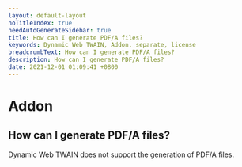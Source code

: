 ```yaml
---
layout: default-layout
noTitleIndex: true
needAutoGenerateSidebar: true
title: How can I generate PDF/A files?
keywords: Dynamic Web TWAIN, Addon, separate, license
breadcrumbText: How can I generate PDF/A files?
description: How can I generate PDF/A files?
date: 2021-12-01 01:09:41 +0800
---
```


# Addon

## How can I generate PDF/A files?

Dynamic Web TWAIN does not support the generation of PDF/A files.
